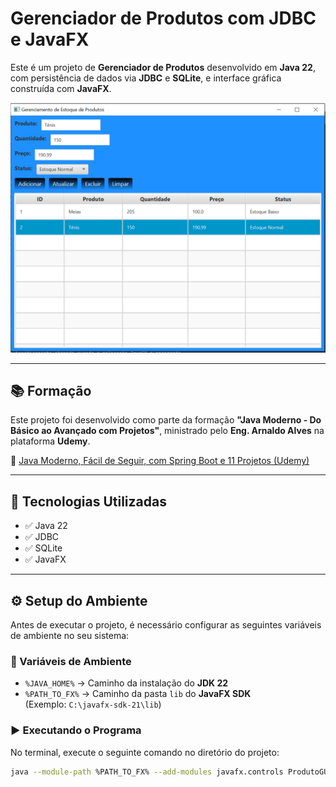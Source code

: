 ﻿# Gerenciador de Produtos com JDBC e JavaFX

Este é um projeto de **Gerenciador de Produtos** desenvolvido em **Java 22**, com persistência de dados via **JDBC** e **SQLite**, e interface gráfica construída com **JavaFX**.

![tela do sistema](./app.png)

---

## 📚 Formação

Este projeto foi desenvolvido como parte da formação **"Java Moderno - Do Básico ao Avançado com Projetos"**, ministrado pelo **Eng. Arnaldo Alves** na plataforma **Udemy**.

🔗 [Java Moderno, Fácil de Seguir, com Spring Boot e 11 Projetos (Udemy)](https://www.udemy.com/course/curso-de-java-para-iniciantes-com-projetos/)

---

## 🧰 Tecnologias Utilizadas

- ✅ Java 22  
- ✅ JDBC  
- ✅ SQLite  
- ✅ JavaFX  

---

## ⚙️ Setup do Ambiente

Antes de executar o projeto, é necessário configurar as seguintes variáveis de ambiente no seu sistema:

### 🔧 Variáveis de Ambiente

- `%JAVA_HOME%` → Caminho da instalação do **JDK 22**
- `%PATH_TO_FX%` → Caminho da pasta `lib` do **JavaFX SDK**  
  (Exemplo: `C:\javafx-sdk-21\lib`)

### ▶️ Executando o Programa

No terminal, execute o seguinte comando no diretório do projeto:

```bash
java --module-path %PATH_TO_FX% --add-modules javafx.controls ProdutoGUI
